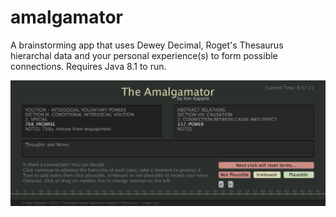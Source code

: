 # amalgamator

A brainstorming app that uses Dewey Decimal, Roget's Thesaurus hierarchal data and your personal experience(s) to form possible connections. Requires Java 8.1 to run.

![Amalgamator App](https://github.com/kappter/amalgamator/blob/master/amalgamation.png)
